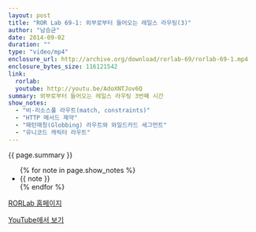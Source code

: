 ```yaml
---
layout: post
title: "ROR Lab 69-1: 외부로부터 들어오는 레일스 라우팅(3)"
author: "남승균"
date: 2014-09-02
duration: ""
type: "video/mp4"
enclosure_url: http://archive.org/download/rorlab-69/rorlab-69-1.mp4
enclosure_bytes_size: 116121542
link:
  rorlab: 
  youtube: http://youtu.be/AdoXNTJov6Q
summary: 외부로부터 들어오는 레일스 라우팅 3번째 시간
show_notes: 
  - "비-리소스풀 라우트(match, constraints)"
  - "HTTP 메서드 제약"
  - "패턴매칭(Globbing) 라우트와 와일드카드 세그먼트"
  - "유니코드 캐릭터 라우트"
---
```


<p>
{{ page.summary }}
<br/>
</p>

<p>
  <ul>
    {% for note in page.show_notes %}
      <li>
        {{ note }}
      </li>
    {% endfor %}
  </ul>
</p>

<p><a href="http://rorlab.org" rel="nofollow">RORLab 홈페이지</a></p>

<p><a href="{{ page.link.youtube }}" rel="nofollow">YouTube에서 보기</a></p>
